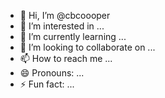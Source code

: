- 👋 Hi, I’m @cbcoooper
- 👀 I’m interested in ...
- 🌱 I’m currently learning ...
- 💞️ I’m looking to collaborate on ...
- 📫 How to reach me ...
- 😄 Pronouns: ...
- ⚡ Fun fact: ...

<!---
cbcoooper/cbcoooper is a ✨ special ✨ repository because its `README.md` (this file) appears on your GitHub profile.
You can click the Preview link to take a look at your changes.
--->

